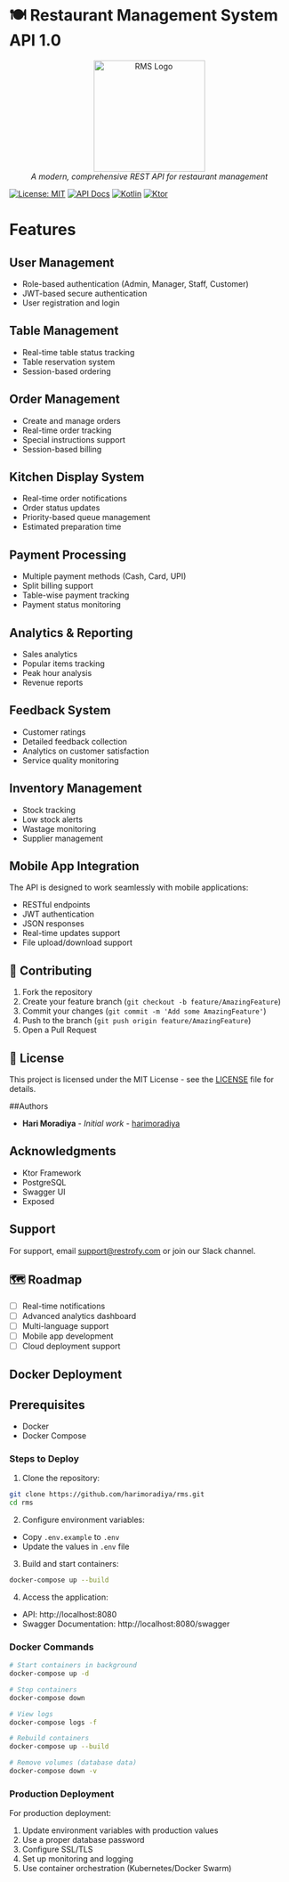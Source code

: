 # 🍽️ Restaurant Management System API 1.0

<p align="center">
  <img src="docs/images/rms-logo.png" alt="RMS Logo" width="200"/>
  <br>
  <i>A modern, comprehensive REST API for restaurant management</i>
</p>

[![License: MIT](https://img.shields.io/badge/License-MIT-yellow.svg)](https://opensource.org/licenses/MIT)
[![API Docs](https://img.shields.io/badge/API-Documentation-blue)](http://localhost:8080/swagger)
[![Kotlin](https://img.shields.io/badge/kotlin-1.9.0-blue.svg?logo=kotlin)](http://kotlinlang.org)
[![Ktor](https://img.shields.io/badge/ktor-3.0.1-blue.svg)](https://ktor.io/)

# Features

## User Management
- Role-based authentication (Admin, Manager, Staff, Customer)
- JWT-based secure authentication
- User registration and login

## Table Management
- Real-time table status tracking
- Table reservation system
- Session-based ordering

## Order Management
- Create and manage orders
- Real-time order tracking
- Special instructions support
- Session-based billing

## Kitchen Display System
- Real-time order notifications
- Order status updates
- Priority-based queue management
- Estimated preparation time

## Payment Processing
- Multiple payment methods (Cash, Card, UPI)
- Split billing support
- Table-wise payment tracking
- Payment status monitoring

## Analytics & Reporting
- Sales analytics
- Popular items tracking
- Peak hour analysis
- Revenue reports

## Feedback System
- Customer ratings
- Detailed feedback collection
- Analytics on customer satisfaction
- Service quality monitoring

## Inventory Management
- Stock tracking
- Low stock alerts
- Wastage monitoring
- Supplier management


## Mobile App Integration

The API is designed to work seamlessly with mobile applications:
- RESTful endpoints
- JWT authentication
- JSON responses
- Real-time updates support
- File upload/download support

## 🤝 Contributing

1. Fork the repository
2. Create your feature branch (`git checkout -b feature/AmazingFeature`)
3. Commit your changes (`git commit -m 'Add some AmazingFeature'`)
4. Push to the branch (`git push origin feature/AmazingFeature`)
5. Open a Pull Request

## 📄 License

This project is licensed under the MIT License - see the [LICENSE](LICENSE) file for details.

##Authors

- **Hari Moradiya** - *Initial work* - [harimoradiya](https://github.com/harimoradiya)

## Acknowledgments

- Ktor Framework
- PostgreSQL
- Swagger UI
- Exposed

## Support

For support, email support@restrofy.com or join our Slack channel.

## 🗺️ Roadmap

- [ ] Real-time notifications
- [ ] Advanced analytics dashboard
- [ ] Multi-language support
- [ ] Mobile app development
- [ ] Cloud deployment support

## Docker Deployment

## Prerequisites
- Docker
- Docker Compose

### Steps to Deploy

1. Clone the repository:
```bash
git clone https://github.com/harimoradiya/rms.git
cd rms
```

2. Configure environment variables:
- Copy `.env.example` to `.env`
- Update the values in `.env` file

3. Build and start containers:
```bash
docker-compose up --build
```

4. Access the application:
- API: http://localhost:8080
- Swagger Documentation: http://localhost:8080/swagger

### Docker Commands

```bash
# Start containers in background
docker-compose up -d

# Stop containers
docker-compose down

# View logs
docker-compose logs -f

# Rebuild containers
docker-compose up --build

# Remove volumes (database data)
docker-compose down -v
```

### Production Deployment

For production deployment:
1. Update environment variables with production values
2. Use a proper database password
3. Configure SSL/TLS
4. Set up monitoring and logging
5. Use container orchestration (Kubernetes/Docker Swarm)
